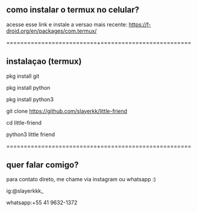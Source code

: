 como instalar o termux no celular?
-
acesse esse link e instale a versao mais recente: https://f-droid.org/en/packages/com.termux/

==========================+==========================

instalaçao  (termux)
-
pkg install git

pkg install python

pkg install python3

git clone https://github.com/slayerkk/little-friend

cd little-friend

python3 little friend

==========================+==========================

quer falar comigo?
-
para contato direto, me chame via instagram ou whatsapp :)

ig:@slayerkkk_

whatsapp:+55 41 9632-1372

